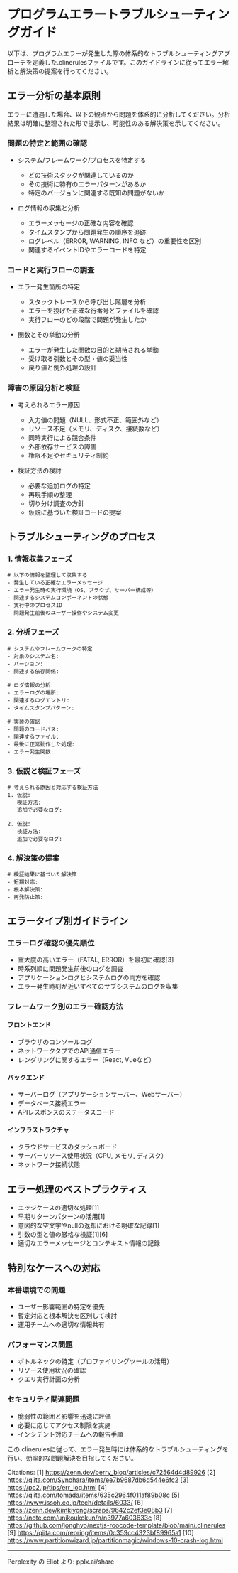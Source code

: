 # プログラムエラートラブルシューティングガイド

以下は、プログラムエラーが発生した際の体系的なトラブルシューティングアプローチを定義した.clinerulesファイルです。このガイドラインに従ってエラー解析と解決策の提案を行ってください。

## エラー分析の基本原則

エラーに遭遇した場合、以下の観点から問題を体系的に分析してください。分析結果は明確に整理された形で提示し、可能性のある解決策を示してください。

### 問題の特定と範囲の確認

- システム/フレームワーク/プロセスを特定する
  - どの技術スタックが関連しているのか
  - その技術に特有のエラーパターンがあるか
  - 特定のバージョンに関連する既知の問題がないか

- ログ情報の収集と分析
  - エラーメッセージの正確な内容を確認
  - タイムスタンプから問題発生の順序を追跡
  - ログレベル（ERROR, WARNING, INFO など）の重要性を区別
  - 関連するイベントIDやエラーコードを特定

### コードと実行フローの調査

- エラー発生箇所の特定
  - スタックトレースから呼び出し階層を分析
  - エラーを投げた正確な行番号とファイルを確認
  - 実行フローのどの段階で問題が発生したか

- 関数とその挙動の分析
  - エラーが発生した関数の目的と期待される挙動
  - 受け取る引数とその型・値の妥当性
  - 戻り値と例外処理の設計

### 障害の原因分析と検証

- 考えられるエラー原因
  - 入力値の問題（NULL、形式不正、範囲外など）
  - リソース不足（メモリ、ディスク、接続数など）
  - 同時実行による競合条件
  - 外部依存サービスの障害
  - 権限不足やセキュリティ制約

- 検証方法の検討
  - 必要な追加ログの特定
  - 再現手順の整理
  - 切り分け調査の方針
  - 仮説に基づいた検証コードの提案

## トラブルシューティングのプロセス

### 1. 情報収集フェーズ

```
# 以下の情報を整理して収集する
- 発生している正確なエラーメッセージ
- エラー発生時の実行環境（OS、ブラウザ、サーバー構成等）
- 関連するシステムコンポーネントの状態
- 実行中のプロセスID
- 問題発生前後のユーザー操作やシステム変更
```

### 2. 分析フェーズ

```
# システムやフレームワークの特定
- 対象のシステム名: 
- バージョン: 
- 関連する依存関係: 

# ログ情報の分析
- エラーログの場所: 
- 関連するログエントリ: 
- タイムスタンプパターン: 

# 実装の確認
- 問題のコードパス: 
- 関連するファイル: 
- 最後に正常動作した処理: 
- エラー発生関数: 
```

### 3. 仮説と検証フェーズ

```
# 考えられる原因と対応する検証方法
1. 仮説: 
   検証方法: 
   追加で必要なログ: 

2. 仮説:
   検証方法: 
   追加で必要なログ: 
```

### 4. 解決策の提案

```
# 検証結果に基づいた解決策
- 短期対応: 
- 根本解決策: 
- 再発防止策: 
```

## エラータイプ別ガイドライン

### エラーログ確認の優先順位

- 重大度の高いエラー（FATAL, ERROR）を最初に確認[3]
- 時系列順に問題発生前後のログを調査
- アプリケーションログとシステムログの両方を確認
- エラー発生時刻が近いすべてのサブシステムのログを収集

### フレームワーク別のエラー確認方法

#### フロントエンド
- ブラウザのコンソールログ
- ネットワークタブでのAPI通信エラー
- レンダリングに関するエラー（React, Vueなど）

#### バックエンド
- サーバーログ（アプリケーションサーバー、Webサーバー）
- データベース接続エラー
- APIレスポンスのステータスコード

#### インフラストラクチャ
- クラウドサービスのダッシュボード
- サーバーリソース使用状況（CPU, メモリ, ディスク）
- ネットワーク接続状態

## エラー処理のベストプラクティス

- エッジケースの適切な処理[1]
- 早期リターンパターンの活用[1]
- 意図的な空文字やnullの返却における明確な記録[1]
- 引数の型と値の厳格な検証[1][6]
- 適切なエラーメッセージとコンテキスト情報の記録

## 特別なケースへの対応

### 本番環境での問題
- ユーザー影響範囲の特定を優先
- 暫定対応と根本解決を区別して検討
- 運用チームへの適切な情報共有

### パフォーマンス問題
- ボトルネックの特定（プロファイリングツールの活用）
- リソース使用状況の確認
- クエリ実行計画の分析

### セキュリティ関連問題
- 脆弱性の範囲と影響を迅速に評価
- 必要に応じてアクセス制限を実施
- インシデント対応チームへの報告手順

この.clinerulesに従って、エラー発生時には体系的なトラブルシューティングを行い、効率的な問題解決を目指してください。

Citations:
[1] https://zenn.dev/berry_blog/articles/c72564d4d89926
[2] https://qiita.com/Synohara/items/ee7b9687db6d544e6fc2
[3] https://pc2.jp/tips/err_log.html
[4] https://qiita.com/tomada/items/635c2964f011af89b08c
[5] https://www.issoh.co.jp/tech/details/6033/
[6] https://zenn.dev/kimkiyong/scraps/9642c2ef3e08b3
[7] https://note.com/unikoukokun/n/n3977a603633c
[8] https://github.com/jonghyo/nextjs-roocode-template/blob/main/.clinerules
[9] https://qiita.com/reoring/items/0c359cc4323bf89965a1
[10] https://www.partitionwizard.jp/partitionmagic/windows-10-crash-log.html

---
Perplexity の Eliot より: pplx.ai/share